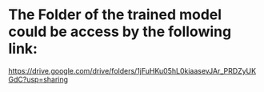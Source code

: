 # The Folder of the trained model could be access by the following link:
https://drive.google.com/drive/folders/1jFuHKu05hL0kiaasevJAr_PRDZyUKGdC?usp=sharing
